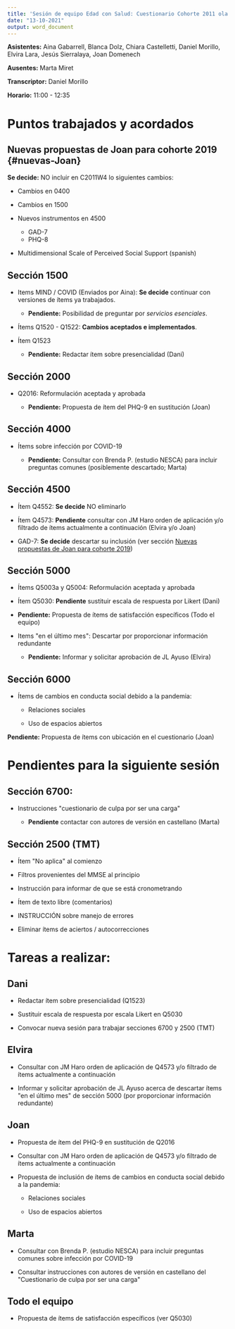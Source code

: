 ```yaml
---
title: 'Sesión de equipo Edad con Salud: Cuestionario Cohorte 2011 ola 4'
date: "13-10-2021"
output: word_document
---
```


**Asistentes:** Aina Gabarrell, Blanca Dolz, Chiara Castelletti, Daniel Morillo,
Elvira Lara, Jesús Sierralaya, Joan Domenech

**Ausentes:** Marta Miret

**Transcriptor:** Daniel Morillo

**Horario:** 11:00 - 12:35


# Puntos trabajados y acordados

## Nuevas propuestas de Joan para cohorte 2019 {#nuevas-Joan}

**Se decide:** NO incluir en C2011W4 lo siguientes cambios:

- Cambios en 0400

- Cambios en 1500

- Nuevos instrumentos en 4500
  - GAD-7
  - PHQ-8

- Multidimensional Scale of Perceived Social Support (spanish)


## Sección 1500

- Items MIND / COVID (Enviados por Aina):
  **Se decide** continuar con versiones de ítems ya trabajados.
  
  - **Pendiente:** Posibilidad de preguntar por _servicios esenciales_.
  
- Ítems Q1520 - Q1522: **Cambios aceptados e implementados**.

- Ítem Q1523

  - **Pendiente:** Redactar ítem sobre presencialidad (Dani)
  

## Sección 2000

- Q2016: Reformulación aceptada y aprobada

  - **Pendiente:** Propuesta de ítem del PHQ-9 en sustitución (Joan)


## Sección 4000

- Ítems sobre infección por COVID-19

  - **Pendiente:** Consultar con Brenda P. (estudio NESCA)
    para incluir preguntas comunes (posiblemente descartado; Marta)


## Sección 4500

- Ítem Q4552: **Se decide** NO eliminarlo

- Ítem Q4573: **Pendiente** consultar con JM Haro orden de aplicación y/o
  filtrado de ítems actualmente a continuación (Elvira y/o Joan)

- GAD-7: **Se decide** descartar su inclusión
  (ver sección [Nuevas propuestas de Joan para cohorte 2019](#nuevas-Joan))


## Sección 5000

- Ítems Q5003a y Q5004: Reformulación aceptada y aprobada

- Ítem Q5030: **Pendiente** sustituir escala de respuesta por Likert (Dani)

- **Pendiente:** Propuesta de ítems de satisfacción específicos (Todo el equipo)

- Items "en el último mes": Descartar por proporcionar información redundante

  - **Pendiente:** Informar y solicitar aprobación de JL Ayuso (Elvira)


## Sección 6000

- Ítems de cambios en conducta social debido a la pandemia:

  - Relaciones sociales

  - Uso de espacios abiertos
  
**Pendiente:** Propuesta de ítems con ubicación en el cuestionario (Joan)


# Pendientes para la siguiente sesión

## Sección 6700:

- Instrucciones "cuestionario de culpa por ser una carga"

  - **Pendiente** contactar con autores de versión en castellano (Marta)


## Sección 2500 (TMT)

  - Ítem "No aplica" al comienzo

  - Filtros provenientes del MMSE al principio

  - Instrucción para informar de que se está cronometrando

  - Ítem de texto libre (comentarios)

  - INSTRUCCIÓN sobre manejo de errores

  - Eliminar ítems de aciertos / autocorrecciones


# **Tareas a realizar:**

## Dani

- Redactar ítem sobre presencialidad (Q1523)

- Sustituir escala de respuesta por escala Likert en Q5030

- Convocar nueva sesión para trabajar secciones 6700 y 2500 (TMT)


## Elvira

- Consultar con JM Haro orden de aplicación de Q4573 y/o
  filtrado de ítems actualmente a continuación

- Informar y solicitar aprobación de JL Ayuso acerca de descartar ítems
  "en el último mes" de sección 5000 (por proporcionar información redundante)


## Joan

- Propuesta de ítem del PHQ-9 en sustitución de Q2016

- Consultar con JM Haro orden de aplicación de Q4573 y/o
  filtrado de ítems actualmente a continuación

- Propuesta de inclusión de ítems de cambios en conducta social
  debido a la pandemia:
  
  - Relaciones sociales
  
  - Uso de espacios abiertos


## Marta

- Consultar con Brenda P. (estudio NESCA) para incluir preguntas comunes sobre
  infección por COVID-19

- Consultar instrucciones con autores de versión en castellano del
  "Cuestionario de culpa por ser una carga"


## Todo el equipo

- Propuesta de ítems de satisfacción específicos (ver Q5030)
